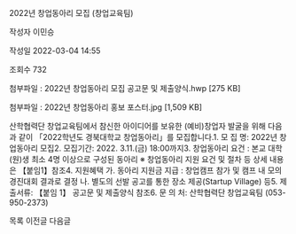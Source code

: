 2022년 창업동아리 모집 (창업교육팀)



작성자
이민승


작성일
2022-03-04 14:55


조회수
732


첨부파일 : 2022년 창업동아리 모집 공고문 및 제출양식.hwp [275 KB]  

첨부파일 : 2022년 창업동아리 홍보 포스터.jpg [1,509 KB]


﻿﻿﻿산학협력단 창업교육팀에서 참신한 아이디어를 보유한 (예비)창업자 발굴을 위해 다음과 같이 「2022학년도 경북대학교 창업동아리」를 모집합니다.1. 모 집 명: 2022년 창업동아리 모집2. 모집기간: 2022. 3.11.(금) 18:00까지3. 창업동아리 요건 : 본교 대학(원)생 최소 4명 이상으로 구성된 동아리 ※ 창업동아리 지원 요건 및 절차 등 상세 내용은 【붙임1】참조4. 지원혜택 가. 동아리 지원금 지급 : 창업캠프 참가 및 캠프 내 모의경진대회 결과로 결정 나. 별도의 선발 공고를 통한 장소 제공(Startup Village) 등5. 제출서류: 【붙임 1】 공고문 및 제출양식 참조6. 문 의 처: 산학협력단 창업교육팀 (053-950-2373)





목록
이전글
다음글




